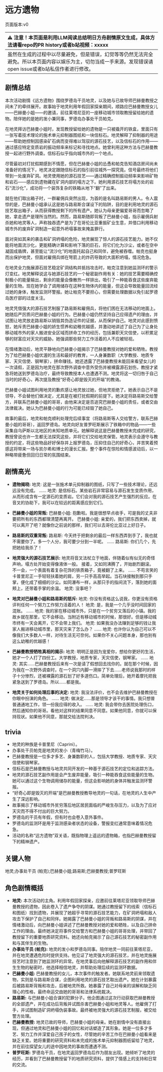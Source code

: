 # 远方遗物
页面版本:v0
 

| :warning: 注意！本页面是利用LLM阅读总结明日方舟剧情原文生成，具体方法请看repo的PR history或者b站视频：xxxxx           |
|:----------------------------|
| 虽然在生成的过程中以尽量避免，但是错误，幻觉等等仍然无法完全避免。所以本页面内容以娱乐为主，切勿当成一手来源。发现错误请open issue或者b站私信作者进行修改。|



## 剧情总结
本次活动剧情《远方遗物》围绕罗德岛干员地灵，以及她与已故导师巴赫曼教授之间未了的牵绊展开。故事始于地灵利用年假回家探亲期间，顺路应巴赫曼教授女儿——巴赫曼小姐——的邀请，前往莱塔尼亚的一座移动城市领取教授留给她的遗物。陪伴她的是她的发小兼同事，罗德岛办事处干员帕克。

在地灵拜访巴赫曼小姐时，发现教授留给她的遗物是一只被撬开的铁盒，里面只有一张写着技术理论的施术单元抑制器图纸和一块信标石。地灵解释了抑制器的用途——帮助她控制因感染矿石病而变得难以驾驭的源石技艺，以及信标石的作用——通过感应特定变质岩的振动频率来标记和寻找地点。她曾利用这种方法与巴赫曼教授一起进行野外调查。信标石似乎指向城市外的一个地点。

尽管最初对打扰假期感到不情愿，但在巴赫曼小姐的怂恿和帕克告知酒店房间尚未准备好的情况下，地灵决定跟随信标石的指引前往城外一探究竟。信号最终将他们带到一处废弃矿洞。地灵使用她的源石技艺——通过精确控制振动频率来影响矿物和岩石——感应到遗物藏在矿洞内部的塌方之下。她利用源石技艺将塌方处的岩石“流沙化”，成功将一个装饰复杂的铁箱从地下“翻”了出来。

就在他们取出箱子时，一群雇佣兵突然出现，为首的是名叫路易斯的男人。令人震惊的是，巴赫曼小姐承认这是她与路易斯合谋设下的陷阱，目的是利用地灵的源石技艺取出箱子，从而获得教授剩下的所有遗产。她认为母亲更偏爱哥哥而忽略了她，拿走遗产是理所当然的。然而，路易斯随即背叛了巴赫曼小姐，指示雇佣兵射杀她和地灵等人，声称独吞遗产是为了在哥伦比亚重振矿业生意，并借口利用移动城市外的废弃矿洞制造一起意外坍塌事故来掩盖罪行。

面对突如其来的袭击和矿洞坍塌的危险，地灵展现了惊人的源石技艺能力。她不仅能将地面流沙化，更能精确计算和影响下落的巨石，将它们化为沙尘，或者在空中凝固成盾牌，甚至能让“流沙化”的地面托起自己和同伴，避免被吞噬。帕克也挺身而出保护地灵，但面对雇佣兵绑在弩箭上的炸药导致的大面积坍塌，情况危急。

在地灵全力施展源石技艺稳定矿洞结构并抵挡攻击时，帕克注意到她监测环的警示灯变红。地灵解释说这与她源石技艺的一个秘密副作用有关：她的技艺需要精确控制极小的能量输出，剩余的能量会像散热一样排出，吸引了一种能吞食这些废弃能量的生物。现在她学会了调用储存在这种生物体内的能量，但这会导致能量回流经过她的身体，触发监测环警报。她让帕克不要担心，但需要处理数据以免引起罗德岛医疗部的过度关注。

地灵凭借强大的源石技艺制服了路易斯和雇佣兵，将他们困在无法移动的地面上。她随后严厉质问巴赫曼小姐的行为。巴赫曼小姐仍然坚持自己应得遗产的理由，并试图让地灵放走路易斯以销毁其伪造证件的证据，从而保护自己。地灵对此感到愤怒，她斥责巴赫曼小姐的娇生惯养和幼稚优越感，并激动地讲述了自己为了让身处移动城市外的家人搬进安全区域而拼命工作的经历，包括兼职天灾信使，以积累足够的财富应对天灾的威胁。她强调那些努力工作活着的人不应被轻视。

在情绪激动后，地灵平静地向巴赫曼小姐揭示了巴赫曼教授对她的爱和牺牲。教授为了给巴赫曼小姐优渥的生活和最好的教育，一人身兼数职（大学教授、地质专家、天灾信使、钢琴家），拼命赚钱。她还透露了巴赫曼教授未能回来看望女儿的一次请假，正是因为地灵在那次野外调查中意外受伤并被裸露源石划伤，教授才紧急将她送到罗德岛治疗，最终导致教授本人也遭遇不测。地灵将这一切归咎于自己当时的好奇心，再次提及教授“好奇心即是毁灭的开端”的教诲。

巴赫曼小姐试图利用地灵的歉疚感让地灵放过她，但地灵拒绝了。她表示自己不是领导，不会替他们做决定，尤其是在被打扰假期的前提下。她决定将路易斯交给警方，并联系巴赫曼小姐的哥哥，由他来决定是否追究巴赫曼小姐的责任，或者交由法律裁决。她认为巴赫曼小姐的行为可能已经毁了她自己。

故事的最后，地灵和帕克顺利处理完后续事宜（将路易斯等人交给警方，联系巴赫曼小姐的哥哥），返回罗德岛。地灵向好友普罗旺斯展示了铁箱中的物品——一些采集自乌萨斯以北地区的未知地质单元。她解释说这是巴赫曼教授未完成的研究，教授曾说也许一生都无法探究这些，并将它们交给地灵保管。地灵表示会遵守与教授的约定，将这些物品好好保存并上报罗德岛，压抑住自己的好奇心，并苦笑着预感这将带来一场与凯尔希和博士的漫长汇报。整个事件在惊险和情感波动后，以一种略带疲惫但回归日常的氛围结束。
## 剧情高光
- **遗物揭晓:**
地灵: 这是一张施术单元抑制器的图纸，只写了一些技术理论，还远远没有完成。
......
地灵: 是信标石。某些岩石非常容易与源石发生变质作用，从而形成含有一定源石的变质岩。它们会对我的源石技艺产生强烈的反应。在音叉的协助下，我可以在较远的距离感应到它们。

- **巴赫曼小姐的背叛:**
巴赫曼小姐: 抱歉啦。我是很想早点收手，可是我的丈夫非要把所有的东西都理清楚再离开。
巴赫曼小姐: 亲爱的，我们把东西卖掉，就可以离开了吧？就像你之前说的那样，我们可以去哥伦比亚过上好日子。

- **路易斯的双重背叛:**
路易斯: 今天终于把剩余的最后一样东西弄到手了，我也就不需要你了。多一个人分，我可要少分到一半呢。
......
路易斯: 你们几个，先把她给我杀了！

- **地灵强大的源石技艺展示:**
地灵将音叉法杖立于地面，伴随着似有似无的奇怪声响，塌方处开始变得像液体一般。
接着，又如同沸腾了，开始剧烈翻滚。
不一会，一个表面有着复杂花饰的铁质箱子，竟被翻了上来。
......
不苟言笑的卡普里尼正一手轻轻扶着她的肩，另一只手高高举起。当石块接触到那只手掌，便化成了细细的沙尘。如同瀑布一样，从那只手的指间流下，落到她的面颊上，还带着手掌的余温。
地灵: 没事吧？

- **地灵对巴赫曼小姐和路易斯的怒斥:**
地灵: 你没有资格这么说我，你更没有资格评判任何一个努力工作努力活着的人！
地灵: 是，我是一个几乎没时间回家的混账。
......
地灵: 我的家在移动城市外，只是在一个贫穷又落后的小镇。我的故乡就在那里，它不会移动。当附近有移动城市的时候，那很好。但是移动城市终有一天会离开，它不会带上我们。
地灵: 如果我没办法赚到足够的钱让我家人搬进移动城市里，那天灾来了怎么办？
......
地灵: 也许你认为自己可以不像我们大多数人一样，对待生活无可奈何。如果你不关心问题本身，那也别有这么幼稚的优越感！

- **巴赫曼教授牺牲真相的揭示:**
地灵: 明明正是因为宠爱你，想给你更好的生活，她才一个人打了四份工。大学教授，地质专家，天灾信使，钢琴家。
......
地灵: 其实......巴赫曼教授后来有一次是请了假想回去找你的。就在那个时候，因为我在一次野外调查时，在一个洞穴内脚一滑摔了下去......老师说我那时的样子十分惨烈，还被裸露的源石划了好多道伤口。简单处理后，她开着摩托把我紧急送到了罗德岛。所以......都是我。

- **地灵关于如何处理后事的决定:**
地灵: 我没法评价，也不会去维护巴赫曼教授在你眼中扮演的角色。
......
地灵: 做决定......那是领导才该干的事情。我只想普普通通地工作，领一份我应得的收入。
......
地灵: 我会带你去医院处理伤口，然后通知你的哥哥。看他对这样的结果同意不同意。如果他同意，你就可以保持现状。如果他不同意，那就交给法院判决。
## trivia
- 地灵的种族是卡普里尼（Caprini）。
- 办事处干员帕克是地灵的发小（青梅竹马）。
- 巴赫曼教授是一位多才多艺、身兼数职的人，包括大学教授、地质专家、天灾信使和钢琴家。
- 信标石是巴赫曼教授与地灵共同开发的一种基于源石技艺的定位和追踪方法。
- 地灵的源石技艺副作用是会产生废弃能量，吸引一种能吞食这些能量的生物。她可以通过这个生物调用储存的能量，但这会影响她的身体并触发监测环警报。
- “好奇心即是毁灭的开端”是巴赫曼教授教导地灵的一句话，在地灵的人生中产生了深远影响。
- 故事揭示了移动城市外贫穷落后地区居民面临的严峻生存压力，以及为了应对天灾而不得不付出的巨大努力。
- 罗德岛的干员有年假，但有时也会卷入意外事件。
- 罗德岛的监测环是用于监测感染者状态的设备，警报变红通常意味着情况危急。
- 活动的名称“远方遗物”双关语，既指物理上遥远的遗物箱，也指巴赫曼教授留下的精神遗产。
## 关键人物
地灵;办事处干员 (帕克);巴赫曼小姐;路易斯;巴赫曼教授;普罗旺斯
## 角色剧情概括
-   **地灵:** 本次活动的主角。利用年假回家探亲，应邀前往莱塔尼亚领取导师巴赫曼教授的遗物，因此卷入了遗产争夺的阴谋。她通过教授留下的线索（信标石和图纸）找到遗物，并展现了她超乎寻常的源石技艺能力，在矿洞坍塌和敌人攻击下保护了自己和同伴。她揭露了巴赫曼小姐的背叛和路易斯的阴谋，并在情绪激动后，向巴赫曼小姐讲述了巴赫曼教授对她的爱和牺牲，以及自己拼命工作的理由。最终她决定将事件交给警方和巴赫曼小姐的哥哥处理，并带回了教授留下的重要地质研究资料。她还向帕克揭示了自己源石技艺的秘密副作用和与其伴生的生物。
-   **办事处干员 (帕克):** 地灵的发小和罗德岛同事。陪伴地灵一同前往莱塔尼亚，并在地灵遭遇危险时提供支持。他见证了地灵强大的源石技艺，并在地灵施展技艺时注意到了她监测环的异常。在地灵事后向他解释源石技艺的副作用和伴生生物的秘密时，他选择相信地灵，并帮助处理后续的监测环数据。
-   **巴赫曼小姐:** 巴赫曼教授的女儿，本次事件的触发者。她联系地灵前来领取遗物，实则是与路易斯合谋，企图利用地灵的源石技艺取出遗产。她在计划暴露后被路易斯背叛和攻击，后被地灵所救。她暴露了自己对母亲的误解和缺乏同理心的性格，最终命运交由她的哥哥和法律系统裁决。
-   **路易斯:** 与巴赫曼小姐合谋的犯罪分子。他企图通过这次行动获取巴赫曼教授的全部遗产，并在成功后背叛并试图杀害巴赫曼小姐和地灵等人。他雇佣了打手，并试图制造矿洞坍塌伪装事故。最终被地灵强大的源石技艺制服，被交给警方处理。
-   **巴赫曼教授:** 地灵已故的导师，巴赫曼小姐的母亲。她在剧情中没有直接出现，但通过地灵和巴赫曼小姐的回忆和对话塑造了其形象。她是一位多才多艺、努力工作并深爱自己孩子的女性，尽管她的辛苦工作在巴赫曼小姐看来是缺乏关爱。她将重要的研究资料和未完成的施术单元抑制器图纸留给了地灵，并在前往探望女儿的途中因地灵的事故而遭遇不测。
-   **普罗旺斯:** 罗德岛干员，在地灵返回罗德岛后作为朋友出现。她倾听了地灵的经历，并看到了巴赫曼教授留下的地质研究资料，提供了情感上的支持和日常的交流。